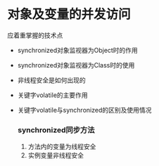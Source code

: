 # 对象及变量的并发访问

应着重掌握的技术点

- synchronized对象监视器为Object时的作用

- synchronized对象监视器为Class时的使用

- 非线程安全是如何出现的

- 关键字volatile的主要作用

- 关键字volatile与synchronized的区别及使用情况

  ### synchronized同步方法

  1. 方法内的变量为线程安全
  2. 实例变量非线程安全